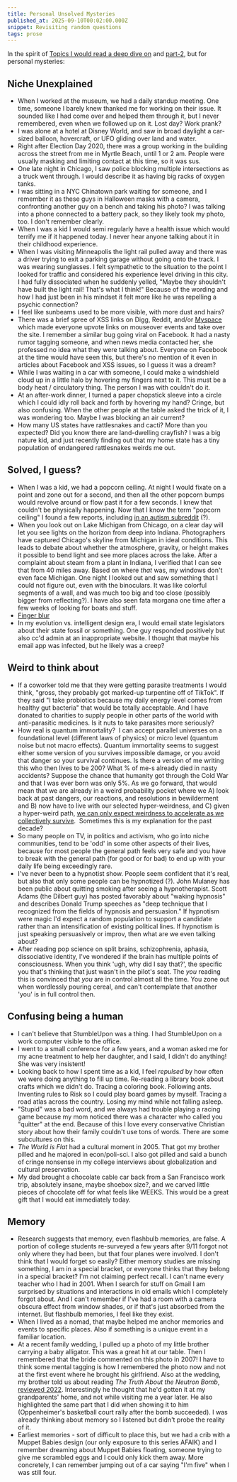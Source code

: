 ```yaml
---
title: Personal Unsolved Mysteries
published_at: 2025-09-10T00:02:00.000Z
snippet: Revisiting random questions
tags: prose
---
```


In the spirit of [Topics I would read a deep dive on](/deep-dives) and [part-2](/deep-dives-2), but for personal mysteries:

## Niche Unexplained

- When I worked at the museum, we had a daily standup meeting. One time, someone I barely knew thanked me for working on their issue. It sounded like I had come over and helped them through it, but I never remembered, even when we followed up on it. Lost day? Work prank?
- I was alone at a hotel at Disney World, and saw in broad daylight a car-sized balloon, hovercraft, or UFO gliding over land and water.
- Right after Election Day 2020, there was a group working in the building across the street from me in Myrtle Beach, until 1 or 2 am. People were usually masking and limiting contact at this time, so it was sus.
- One late night in Chicago, I saw police blocking multiple intersections as a truck went through. I would describe it as having big racks of oxygen tanks.
- I was sitting in a NYC Chinatown park waiting for someone, and I remember it as these guys in Halloween masks with a camera, confronting another guy on a bench and taking his photo? I was talking into a phone connected to a battery pack, so they likely took my photo, too. I don't remember clearly.
- When I was a kid I would semi regularly have a health issue which would terrify me if it happened today. I never hear anyone talking about it in their childhood experience.
- When I was visiting Minneapolis the light rail pulled away and there was a driver trying to exit a parking garage without going onto the track. I was wearing sunglasses. I felt sympathetic to the situation to the point I looked for traffic and considered his experience level driving in this city. I had fully dissociated when he suddenly yelled, "Maybe they shouldn't have built the light rail! That's what I think!" Because of the wording and how I had just been in his mindset it felt more like he was repelling a psychic connection?
- I feel like sunbeams used to be more visible, with more dust and hairs?
- There was a brief spree of XSS links on Digg, Reddit, and/or [Myspace](https://en.wikipedia.org/wiki/Samy_\(computer_worm\)) which made everyone upvote links on mouseover events and take over the site.
I remember a similar bug going viral on Facebook. It had a nasty rumor tagging someone, and when news media contacted her, she professed no idea what they were talking about. Everyone on Facebook at the time would have seen this, but there's no mention of it even in articles about Facebook and XSS issues, so I guess it was a dream?
- While I was waiting in a car with someone, I could make a windshield cloud up in a little halo by hovering my fingers next to it. This must be a body heat / circulatory thing. The person I was with couldn't do it.
- At an after-work dinner, I turned a paper chopstick sleeve into a circle which I could idly roll back and forth by hovering my hand? Cringe, but also confusing. When the other people at the table asked the trick of it, I was wondering too. Maybe I was blocking an air current?
- How many US states have rattlesnakes and cacti? More than you expected? Did you know there are land-dwelling crayfish? I was a big nature kid, and just recently finding out that my home state has a tiny population of endangered rattlesnakes weirds me out.

## Solved, I guess?

- When I was a kid, we had a popcorn ceiling. At night I would fixate on a point and zone out for a second, and then all the other popcorn bumps would revolve around or flow past it for a few seconds. I knew that couldn't be physically happening. Now that I know the term "popcorn ceiling" I found a few reports, including [in an autism subreddit](https://www.reddit.com/r/autism/comments/p3ukdf/why_do_i_see_moving_shapes_on_the_ceiling/) (?).
- When you look out on Lake Michigan from Chicago, on a clear day will let you see lights on the horizon from deep into Indiana. Photographers have captured Chicago's skyline from Michigan in ideal conditions. This leads to debate about whether the atmosphere, gravity, or height makes it possible to bend light and see more places across the lake.
After a complaint about steam from a plant in Indiana, I verified that I can see that from 40 miles away. Based on where *that* was, my windows don't even face Michigan.
One night I looked out and saw something that I could not figure out, even with the binoculars. It was like colorful segments of a wall, and was much too big and too close (possibly bigger from reflecting?).
I have also seen fata morgana one time after a few weeks of looking for boats and stuff.
- [Finger blur](https://physics.stackexchange.com/questions/111006/how-does-light-bend-around-my-finger-tip)
- In my evolution vs. intelligent design era, I would email state legislators about their state fossil or something. One guy responded positively but also cc'd admin at an inappropriate website. I thought that maybe his email app was infected, but he likely was a creep?

## Weird to think about

- If a coworker told me that they were getting parasite treatments I would think, "gross, they probably got marked-up turpentine off of TikTok". If they said "I take probiotics because my daily energy level comes from healthy gut bacteria" that would be totally acceptable. And I have donated to charities to supply people in other parts of the world with anti-parasitic medicines. Is it nuts to take parasites more seriously?
- How real is quantum immortality?  I can accept parallel universes on a foundational level (different laws of physics) or micro level (quantum noise but not macro effects). Quantum immortality seems to suggest either some version of you survives impossible damage, or you avoid that danger so your survival continues. Is there a version of me writing this who then lives to be 200? What % of me-s already died in nasty accidents? Suppose the chance that humanity got through the Cold War and that I was ever born was only 5%. As we go forward, that would mean that we are already in a weird probability pocket where we A) look back at past dangers, our reactions, and resolutions in bewilderment and B) now have to live with our selected hyper-weirdness, and C) given a hyper-weird path, [we can only expect weirdness to accelerate as we collectively survive](https://www.smbc-comics.com/index.php?id=3994). 
Sometimes this is my explanation for the past decade?
- So many people on TV, in politics and activism, who go into niche communities, tend to be 'odd' in some other aspects of their lives, because for most people the general path feels very safe and you have to break with the general path (for good or for bad) to end up with your daily life being exceedingly rare.
- I've never been to a hypnotist show. People seem confident that it's real, but also that only some people can be hypnotized (?). John Mulaney has been public about quitting smoking after seeing a hypnotherapist. Scott Adams (the Dilbert guy) has posted favorably about "waking hypnosis" and describes Donald Trump speeches as "deep technique that I recognized from the fields of hypnosis and persuasion." If hypnotism were magic I'd expect a random population to support a candidate rather than an intensification of existing political lines. If hypnotism is just speaking persuasively or improv, then what are we even talking about?
- After reading pop science on split brains, schizophrenia, aphasia, dissociative identity, I've wondered if the brain has multiple points of consciousness. When you think 'ugh, why did I say that?', the specific you that's thinking that just wasn't in the pilot's seat. The *you* reading this is convinced that *you* are in control almost all the time. You zone out when wordlessly pouring cereal, and can't contemplate that another 'you' is in full control then.

## Confusing being a human

- I can't believe that StumbleUpon was a thing. I had StumbleUpon on a work computer visible to the office.
- I went to a small conference for a few years, and a woman asked me for my acne treatment to help her daughter, and I said, I didn't do anything! She was very insistent!
- Looking back to how I spent time as a kid, I feel *repulsed* by how often we were doing anything to fill up time. Re-reading a library book about crafts which we didn't do. Tracing a coloring book. Following ants. Inventing rules to Risk so I could play board games by myself. Tracing a road atlas across the country. Losing my mind while not falling asleep.
- "Stupid" was a bad word, and we always had trouble playing a racing game because my mom noticed there was a character who called you "quitter" at the end. Because of this I love every conservative Christian story about how their family couldn't use tons of words. There are some subcultures on this.
- *The World is Flat* had a cultural moment in 2005. That got my brother pilled and he majored in econ/poli-sci. I also got pilled and said a bunch of cringe nonsense in my college interviews about globalization and cultural preservation.
- My dad brought a chocolate cable car back from a San Francisco work trip, absolutely insane, maybe shoebox size?, and we carved little pieces of chocolate off for what feels like WEEKS. This would be a great gift that I would eat immediately today.

## Memory

- Research suggests that memory, even flashbulb memories, are false. A portion of college students re-surveyed a few years after 9/11 forgot not only where they had been, but that four planes were involved. I don't think that I would forget so easily? Either memory studies are missing something, I am in a special bracket, or everyone thinks that they belong in a special bracket? I'm not claiming perfect recall. I can't name every teacher who I had in 2001. When I search for stuff on Gmail I am surprised by situations and interactions in old emails which I completely forgot about. And I can't remember if I've had a room with a camera obscura effect from window shades, or if that's just absorbed from the internet. But flashbulb memories, I feel like they exist.
- When I lived as a nomad, that maybe helped me anchor memories and events to specific places. Also if something is a unique event in a familiar location.
- At a recent family wedding, I pulled up a photo of my little brother carrying a baby alligator. This was a great hit at our table. Then I remembered that the bride commented on this photo in 2007! I have to think some mental tagging is how I remembered the photo now and not at the first event where he brought his girlfriend. Also at the wedding, my brother told us about reading *The Truth About the Neutron Bomb*, [reviewed 2022](https://mapmeld.medium.com/reading-blog-august-2022-77728d056b00). Interestingly he thought that he'd gotten it at my grandparents' home, and not while visiting me a year later. He also highlighted the same part that I did when showing it to him (Oppenheimer's basketball court rally after the bomb succeeded). I was already thinking about memory so I listened but didn't probe the reality of it.
- Earliest memories - sort of difficult to place this, but we had a crib with a Muppet Babies design (our only exposure to this series AFAIK) and I remember dreaming about Muppet Babies floating, someone trying to give me scrambled eggs and I could only kick them away. More concretely, I can remember jumping out of a car saying "I'm five" when I was still four.


<br/>
<br/>
<br/>
